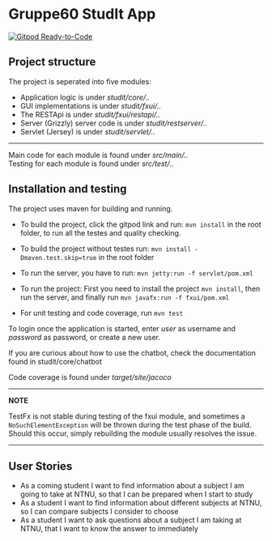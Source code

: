 # Gruppe60 StudIt App

[![Gitpod Ready-to-Code](https://img.shields.io/badge/Gitpod-Ready--to--Code-blue?logo=gitpod)](https://gitpod.idi.ntnu.no/#https://gitlab.stud.idi.ntnu.no/it1901/groups-2020/gr2060/gr2060)


## Project structure
The project is seperated into five modules:
* Application logic is under *studit/core/..*  
* GUI implementations is under *studit/fxui/..*
* The RESTApi is under *studit/fxui/restapi/..*
* Server (Grizzly) server code is under *studit/restserver/..*
* Servlet (Jersey) is under *studit/servlet/..*
---
Main code for each module is found under *src/main/..*  
Testing for each module is found under *src/test/..*  

## Installation and testing
The project uses maven for building and running.

* To build the project, click the gitpod link and run: `mvn install` in the root folder, to run all the testes and quality checking.

* To build the project without testes run: `mvn install -Dmaven.test.skip=true` in the root folder

* To run the server, you have to run: `mvn jetty:run -f servlet/pom.xml`

* To run the project: First you need to install the project `mvn install`, then run the server, and finally run `mvn javafx:run -f fxui/pom.xml`

* For unit testing and code coverage, run `mvn test`  

To login once the application is started, enter *user* as username and *password* as password, or create a new user.

If you are curious about how to use the chatbot, check the documentation found in studit/core/chatbot

Code coverage is found under *target/site/jacoco*

---
**NOTE**

TestFx is not stable during testing of the fxui module, and sometimes a `NoSuchElementException` will be thrown during the test phase of the build. Should this occur, simply rebuilding the module usually resolves the issue. 

---

## User Stories

- As a coming student I want to find information about a subject I am going to take at NTNU, so that I can be prepared when I start to study
- As a student I want to find information about different subjects at NTNU, so I can compare subjects I consider to choose
- As a student I want to ask questions about a subject I am taking at NTNU, that I want to know the answer to immediately


